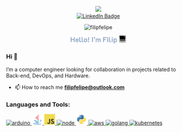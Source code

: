<div id="header" align="center">
    <img src="https://media.giphy.com/media/M9gbBd9nbDrOTu1Mqx/giphy.gif" width="100" />
</div>
<div id="badges" align="center">
    <a href="https://www.linkedin.com/in/filipjfelipe/">
        <img src="https://img.shields.io/badge/LinkedIn-blue?style=for-the-badge&logo=linkedin&logoColor=white"
            alt="LinkedIn Badge" />
    </a>
    <p align="center"> <img
            src="https://komarev.com/ghpvc/?username=filipfelipe&label=Profile%20views&color=0e75b6&style=flat"
            alt="filipfelipe" /> </p>
</div>

<p align="center"><a href="https://anuraghazra.github.io"><img width="30%" src="./assets/hi.svg" /></a></p>

### Hi 👋
I’m a computer engineer looking for collaboration in projects related to Back-end, DevOps, and Hardware.

- 📫 How to reach me **filipfelipe@outlook.com**

<h3 align="left">Languages and Tools:</h3>
<p align="left">
    <a href="https://www.arduino.cc/" target="_blank" rel="noreferrer"> <img
            src="https://cdn.worldvectorlogo.com/logos/arduino-1.svg" alt="arduino" width="30" height="30" /> </a>
    <a href="https://www.java.com" target="_blank" rel="noreferrer"> <img
            src="https://raw.githubusercontent.com/devicons/devicon/master/icons/java/java-original.svg" alt="java"
            width="30" height="30" /> </a>
    <a href="https://developer.mozilla.org/en-US/docs/Web/JavaScript" target="_blank" rel="noreferrer"> <img
            src="https://raw.githubusercontent.com/devicons/devicon/master/icons/javascript/javascript-original.svg"
            alt="javascript" width="30" height="30" /> </a>
    <a href="https://nodejs.org/en" target="_blank" rel="noreferrer"> <img
            src="https://cdn.jsdelivr.net/gh/devicons/devicon@latest/icons/nodejs/nodejs-plain-wordmark.svg"
            alt="node" width="30" height="30" /> </a>
    <a href="https://www.python.org" target="_blank" rel="noreferrer"> <img
            src="https://raw.githubusercontent.com/devicons/devicon/master/icons/python/python-original.svg"
            alt="python" width="30" height="30" /> </a>
    <a href="https://aws.amazon.com/pt/" target="_blank" rel="noreferrer"> <img
            src="https://cdn.jsdelivr.net/gh/devicons/devicon@latest/icons/amazonwebservices/amazonwebservices-plain-wordmark.svg"
            alt="aws" width="30" height="30" /> </a>
    <a href="https://go.dev/" target="_blank" rel="noreferrer"> <img
            src="https://cdn.jsdelivr.net/gh/devicons/devicon@latest/icons/go/go-original.svg" alt="golang" width="30"
            height="30" /> </a>
    <a href="https://kubernetes.io/pt-br/" target="_blank" rel="noreferrer"> <img
            src="https://cdn.jsdelivr.net/gh/devicons/devicon@latest/icons/kubernetes/kubernetes-plain-wordmark.svg"
            alt="kubernetes" width="30" height="30" /> </a>
</p>
